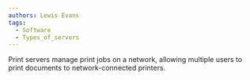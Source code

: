 ```yaml
---
authors: Lewis Evans
tags:
  - Software
  - Types_of_servers
---
```

Print servers manage print jobs on a network, allowing multiple users to print documents to network-connected printers.
